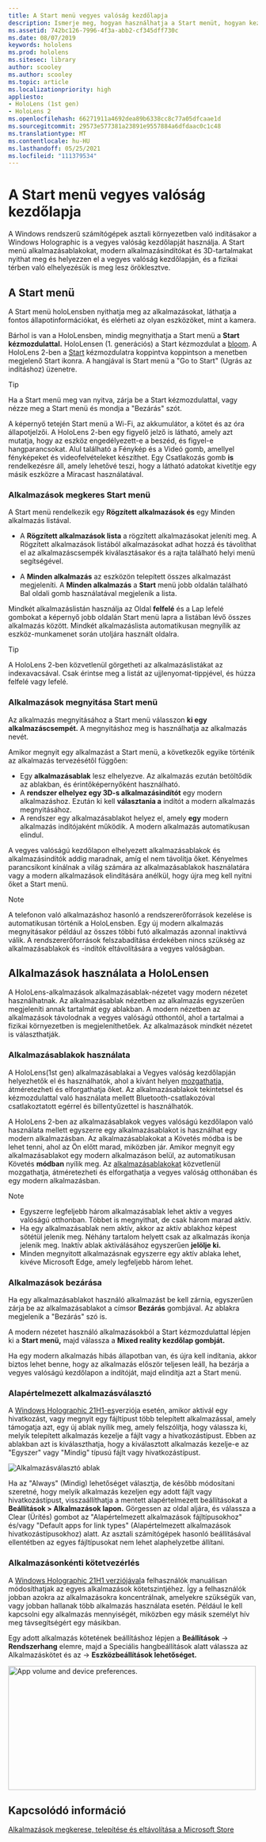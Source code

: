 ```yaml
---
title: A Start menü vegyes valóság kezdőlapja
description: Ismerje meg, hogyan használhatja a Start menüt, hogyan kezelheti és férhet hozzá az alkalmazásokhoz, és hogyan navigálhat a Vegyes valóság kezdőlapján a HoloLens-eszközökön.
ms.assetid: 742bc126-7996-4f3a-abb2-cf345dff730c
ms.date: 08/07/2019
keywords: hololens
ms.prod: hololens
ms.sitesec: library
author: scooley
ms.author: scooley
ms.topic: article
ms.localizationpriority: high
appliesto:
- HoloLens (1st gen)
- HoloLens 2
ms.openlocfilehash: 66271911a4692dea89b6338cc8c77a05dfcaae1d
ms.sourcegitcommit: 29573e577381a23891e9557884a6dfdaac0c1c48
ms.translationtype: MT
ms.contentlocale: hu-HU
ms.lasthandoff: 05/25/2021
ms.locfileid: "111379534"
---
```

# <a name="use-the-start-menu-and-mixed-reality-home"></a>A Start menü vegyes valóság kezdőlapja

A Windows rendszerű számítógépek asztali környezetben való indításakor a Windows Holographic is a vegyes valóság kezdőlapját használja.  A Start menü alkalmazásablakokat, modern alkalmazásindítókat és 3D-tartalmakat nyithat meg és helyezzen el a vegyes valóság kezdőlapján, és a fizikai térben való elhelyezésük is meg lesz öröklesztve.

## <a name="use-the-start-menu"></a>A Start menü

A Start menü holoLensben nyithatja meg az alkalmazásokat, láthatja a fontos állapotinformációkat, és elérheti az olyan eszközöket, mint a kamera.

Bárhol is van a HoloLensben, mindig megnyithatja a Start menü a **Start kézmozdulattal.**  HoloLensen (1. generációs) a Start kézmozdulat a [bloom](https://support.microsoft.com/help/12644/hololens-use-gestures). A HoloLens 2-ben a [Start](hololens2-basic-usage.md#start-gesture) kézmozdulatra koppintva koppintson a menetben megjelenő Start ikonra.  A hangjával is Start menü a "Go to Start" (Ugrás az indításhoz) üzenetre.

> [!TIP]
> Ha a Start menü meg van nyitva, zárja be a Start kézmozdulattal, vagy nézze meg a Start menü és mondja a "Bezárás" szót.

A képernyő tetején Start menü a Wi-Fi, az akkumulátor, a kötet és az óra állapotjelzői. A HoloLens 2-ben egy figyelő jelző is látható, amely azt mutatja, hogy az eszköz engedélyezett-e a beszéd, és figyel-e hangparancsokat. Alul található a Fénykép  és  a Videó gomb, amellyel fényképeket és videofelvételeket készíthet.  Egy Csatlakozás gomb **is** rendelkezésre áll, amely lehetővé teszi, hogy a látható adatokat kivetítje egy másik eszközre a Miracast használatával.

### <a name="find-apps-on-start-menu"></a>Alkalmazások megkeres Start menü

A Start menü rendelkezik egy **Rögzített alkalmazások és** egy Minden alkalmazás listával. 

- A **Rögzített alkalmazások lista** a rögzített alkalmazásokat jeleníti meg. A Rögzített alkalmazások listából  alkalmazásokat adhat hozzá és távolíthat  el az alkalmazáscsempék kiválasztásakor és a rajta található helyi menü segítségével.

- A **Minden alkalmazás** az eszközön telepített összes alkalmazást megjeleníti.  A **Minden alkalmazás** a **Start** menü jobb oldalán található Bal oldali gomb használatával megjelenik a lista.

Mindkét alkalmazáslistán használja az  Oldal **felfelé** és a Lap lefelé gombokat a képernyő jobb oldalán Start menü lapra a listában lévő összes alkalmazás között.  Mindkét alkalmazáslista automatikusan megnyílik az eszköz-munkamenet során utoljára használt oldalra.

> [!TIP]
> A HoloLens 2-ben közvetlenül görgetheti az alkalmazáslistákat az indexavacsával. Csak érintse meg a listát az ujjlenyomat-tippjével, és húzza felfelé vagy lefelé.

### <a name="open-apps-from-start-menu"></a>Alkalmazások megnyitása Start menü

Az alkalmazás megnyitásához a Start menü válasszon **ki egy** **alkalmazáscsempét.** A megnyitáshoz meg is használhatja az alkalmazás nevét.

Amikor megnyit egy alkalmazást a Start menü, a következők egyike történik az alkalmazás tervezésétől függően:

- Egy **alkalmazásablak** lesz elhelyezve. Az alkalmazás ezután betöltődik az ablakban, és érintőképernyőként használható.
- A **rendszer elhelyez egy 3D-s alkalmazásindítót** egy modern alkalmazáshoz. Ezután ki kell **választania a** indítót a modern alkalmazás megnyitásához.
- A rendszer egy alkalmazásablakot helyez el, amely **egy** modern alkalmazás indítójaként működik. A modern alkalmazás automatikusan elindul.

A vegyes valóságú kezdőlapon elhelyezett alkalmazásablakok és alkalmazásindítók addig maradnak, amíg el nem távolítja őket.  Kényelmes parancsikont kínálnak a világ számára az alkalmazásablakok használatára vagy a modern alkalmazások elindítására anélkül, hogy újra meg kell nyitni őket a Start menü. 

> [!NOTE]
>A telefonon való alkalmazáshoz hasonló a rendszererőforrások kezelése is automatikusan történik a HoloLensben.  Egy új modern alkalmazás megnyitásakor például az összes többi futó alkalmazás azonnal inaktívvá válik. A rendszererőforrások felszabadítása érdekében nincs szükség az alkalmazásablakok és -indítók eltávolítására a vegyes valóságban. 

## <a name="using-apps-on-hololens"></a>Alkalmazások használata a HoloLensen

A HoloLens-alkalmazások alkalmazásablak-nézetet vagy modern nézetet használhatnak. Az alkalmazásablak nézetben az alkalmazás egyszerűen megjeleníti annak tartalmát egy ablakban. A modern nézetben az alkalmazások távolodnak a vegyes valóságú otthontól, ahol a tartalmai a fizikai környezetben is megjeleníthetőek. Az alkalmazások mindkét nézetet is választhatják.

### <a name="use-app-windows"></a>Alkalmazásablakok használata

A HoloLens(1st gen) alkalmazásablakai a Vegyes valóság kezdőlapján helyezhetők el és használhatók, ahol a kívánt helyen [mozgathatja,](hololens1-basic-usage.md#move-resize-and-rotate-apps) átméretezheti és elforgathatja őket. Az alkalmazásablakok tekintetsel és kézmozdulattal való használata mellett Bluetooth-csatlakozóval csatlakoztatott egérrel és billentyűzettel is használhatók.

A HoloLens 2-ben az alkalmazásablakok vegyes valóságú kezdőlapon való használata mellett egyszerre egy alkalmazásablakot is használhat egy modern alkalmazásban. Az alkalmazásablakokat a  Követés módba is be lehet tenni, ahol az Ön előtt marad, miközben jár. Amikor megnyit egy alkalmazásablakot egy modern alkalmazáson belül, az automatikusan Követés **módban** nyílik meg. Az [alkalmazásablakokat](hololens2-basic-usage.md#move-resize-and-rotate-holograms) közvetlenül mozgathatja, átméretezheti és elforgathatja a vegyes valóság otthonában és egy modern alkalmazásban.

> [!NOTE]
>
> - Egyszerre legfeljebb három alkalmazásablak lehet aktív a vegyes valóságú otthonban. Többet is megnyithat, de csak három marad aktív.
> - Ha egy alkalmazásablak nem aktív, akkor az aktív ablakhoz képest sötétül jelenik meg.  Néhány tartalom helyett csak az alkalmazás ikonja jelenik meg.  Inaktív ablak aktiválásához egyszerűen **jelölje ki.**
> - Minden megnyitott alkalmazásnak egyszerre egy aktív ablaka lehet, kivéve Microsoft Edge, amely legfeljebb három lehet.

### <a name="close-apps"></a>Alkalmazások bezárása

Ha egy alkalmazásablakot használó alkalmazást be kell zárnia, egyszerűen zárja be az alkalmazásablakot a címsor **Bezárás** gombjával.  Az ablakra megjelenik a "Bezárás" szó is.

A modern nézetet használó alkalmazásokból a Start kézmozdulattal lépjen ki a **Start menü,** majd válassza a **Mixed reality kezdőlap gombját.**

Ha egy modern alkalmazás hibás állapotban van, és újra kell indítania, akkor biztos lehet benne, hogy az alkalmazás először teljesen leáll, ha bezárja a vegyes valóságú kezdőlapon a indítóját, majd elindítja azt a Start menü.

### <a name="default-app-picker"></a>Alapértelmezett alkalmazásválasztó

A [Windows Holographic 21H1-es](hololens-release-notes.md#windows-holographic-version-21h1)verziója esetén, amikor aktivál egy hivatkozást, vagy megnyit egy fájltípust több telepített alkalmazással, amely támogatja azt, egy új ablak nyílik meg, amely felszólítja, hogy válassza ki, melyik telepített alkalmazás kezelje a fájlt vagy a hivatkozástípust. Ebben az ablakban azt is kiválaszthatja, hogy a kiválasztott alkalmazás kezelje-e az "Egyszer" vagy "Mindig" típusú fájlt vagy hivatkozástípust.

![Alkalmazásválasztó ablak](images/default-app-picker.png)

Ha az "Always" (Mindig) lehetőséget választja, de később módosítani szeretné, hogy melyik alkalmazás kezeljen egy adott fájlt vagy hivatkozástípust, visszaállíthatja a mentett alapértelmezett beállításokat a **Beállítások > Alkalmazások lapon.** Görgessen az oldal aljára, és válassza a Clear (Ürítés) gombot az "Alapértelmezett alkalmazások fájltípusokhoz" és/vagy "Default apps for link types" (Alapértelmezett alkalmazások hivatkozástípusokhoz) alatt.  Az asztali számítógépek hasonló beállításával ellentétben az egyes fájltípusokat nem lehet alaphelyzetbe állítani.

### <a name="per-app-volume-control"></a>Alkalmazásonkénti kötetvezérlés

A [Windows Holographic 21H1 verziójával](hololens-release-notes.md#windows-holographic-version-21h1)a felhasználók manuálisan módosíthatjak az egyes alkalmazások kötetszintjéhez. Így a felhasználók jobban azokra az alkalmazásokra koncentrálnak, amelyekre szükségük van, vagy jobban hallanak több alkalmazás használata esetén. Például le kell kapcsolni egy alkalmazás mennyiségét, miközben egy másik személyt hív meg távsegítségért egy másikban.

Egy adott alkalmazás kötetének beállításhoz lépjen a **Beállítások**  ->  **Rendszerhang** elemre, majd a Speciális hangbeállítások alatt válassza az Alkalmazáskötet és az  ->   **Eszközbeállítások lehetőséget.**

 <img alt="App volume and device preferences." src="./images/volume-per-app.jpg" width="500" height="250" />

## <a name="related-info"></a>Kapcsolódó információ

[Alkalmazások megkerese, telepítése és eltávolítása a Microsoft Store](holographic-store-apps.md)
